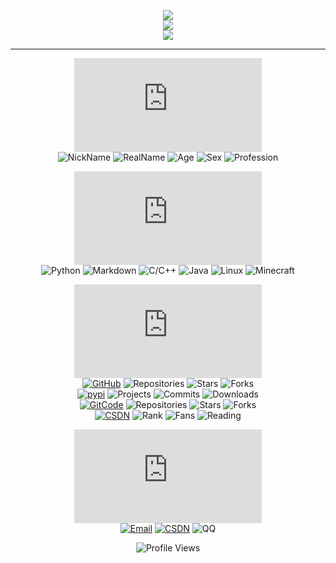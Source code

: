 <div align="center">
  
![](https://github-readme-stats.vercel.app/api?username=Xiaokang2022&theme=transparent&show_icons=true&include_all_commits=true&rank_icon=github)  
![](https://github-readme-stats.vercel.app/api/wakatime?username=Xiaokang2022&layout=compact&theme=transparent&custom_title=Coding%20Stats)  
![](https://github-readme-stats.vercel.app/api/top-langs/?username=Xiaokang2022&layout=compact&hide_border=false&theme=transparent&show_icons=true)  

---

![Who](https://img.shields.io/badge/我的信息-我是啥-white?style=for-the-badge&logo=about.me)  
![NickName](https://img.shields.io/badge/NickName-小康2022-orange)
![RealName](https://img.shields.io/badge/RealName-Null%20(●'◡'●)-purple)
![Age](https://img.shields.io/badge/Age-19-blue)
![Sex](https://img.shields.io/badge/Sex-♂-green)
![Profession](https://img.shields.io/badge/Profession-Student-yellow)

![Learn](https://img.shields.io/badge/我的能力-学了啥-white?style=for-the-badge&logo=about.me)  
![Python](https://img.shields.io/badge/Python-烂熟于心-orange?style=flat&logo=python)
![Markdown](https://img.shields.io/badge/Markdown-炉火纯青-purple?logo=markdown)
![C/C++](https://img.shields.io/badge/C&C++-熟练掌握-blue?logo=c)
![Java](https://img.shields.io/badge/Java-渐入佳境-green?logo=oracle)
![Linux](https://img.shields.io/badge/Linux-初窥门径-yellow?logo=linux)
![Minecraft](https://img.shields.io/badge/Minecraft-略知一二-grey?logo=minecraft)

![Done](https://img.shields.io/badge/我的实战-干了啥-white?style=for-the-badge&logo=about.me)  
[![GitHub](https://img.shields.io/badge/GitHub-Xiaokang2022-purple?logo=github)](https://github.com/Xiaokang2022)
![Repositories](https://img.shields.io/badge/Repositories-1-blue)
![Stars](https://img.shields.io/badge/Stars-2-green)
![Forks](https://img.shields.io/badge/Forks-0-yellow)  
[![pypi](https://img.shields.io/badge/PyPi-XiaoKang2022-purple?logo=pypi)](https://pypi.org/user/XiaoKang2022)
![Projects](https://img.shields.io/badge/Projects-1-blue)
![Commits](https://img.shields.io/badge/Commits-100+-green)
![Downloads](https://img.shields.io/badge/Downloads-6k-yellow)  
[![GitCode](https://img.shields.io/badge/GitCode-小康2022-purple)](https://gitcode.net/weixin_62651706)
![Repositories](https://img.shields.io/badge/Repositories-12-blue)
![Stars](https://img.shields.io/badge/Stars-13-green)
![Forks](https://img.shields.io/badge/Forks-1-yellow)  
[![CSDN](https://img.shields.io/badge/CSDN-小康2022-purple)](https://xiaokang2022.blog.csdn.net)
![Rank](https://img.shields.io/badge/Rank-13k-blue)
![Fans](https://img.shields.io/badge/Fans-4k-green)
![Reading](https://img.shields.io/badge/Reading-191k-yellow)

![Contact](https://img.shields.io/badge/联系方式-咋找我-white?style=for-the-badge&logo=about.me)  
[![Email](https://img.shields.io/badge/Email-2951256653@qq.com-blue?style=social)](mailto:2951256653@qq.com)
[![CSDN](https://img.shields.io/badge/CSDN-小康2022-red?style=social)](https://xiaokang2022.blog.csdn.net)
![QQ](https://img.shields.io/badge/QQ-2951256653-green?style=social)

![Profile Views](https://komarev.com/ghpvc/?username=Xiaokang2022)

</div>
